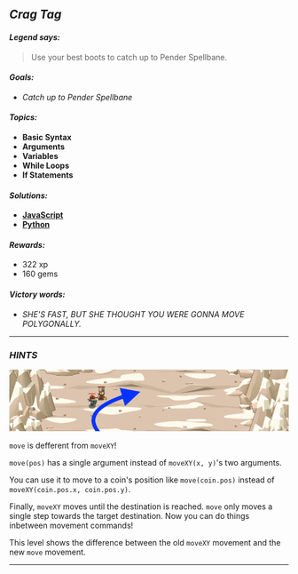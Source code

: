 ## _Crag Tag_

#### _Legend says:_
> Use your best boots to catch up to Pender Spellbane.

#### _Goals:_
+ _Catch up to Pender Spellbane_

#### _Topics:_
+ **Basic Syntax**
+ **Arguments**
+ **Variables**
+ **While Loops**
+ **If Statements**

#### _Solutions:_
+ **[JavaScript](cragTag.js)**
+ **[Python](crag_tag.py)**

#### _Rewards:_
+ 322 xp
+ 160 gems

#### _Victory words:_
+ _SHE'S FAST, BUT SHE THOUGHT YOU WERE GONNA MOVE POLYGONALLY._

___

### _HINTS_

![](img/crag_tag.png)

`move` is defferent from `moveXY`!

`move(pos)` has a single argument instead of `moveXY(x, y)`'s two arguments.

You can use it to move to a coin's position like `move(coin.pos)` instead of `moveXY(coin.pos.x, coin.pos.y)`.

Finally, `moveXY` moves until the destination is reached. `move` only moves a single step towards the target destination. Now you can do things inbetween movement commands!

This level shows the difference between the old `moveXY` movement and the new `move` movement.

___
